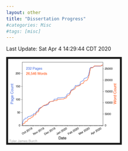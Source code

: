 ```yaml
---
layout: other
title: "Dissertation Progress"
#categories: Misc
#tags: [misc]
---
```


Last Update: Sat Apr  4 14:29:44 CDT 2020

<img src="/blogimages/dissertationProgress.png" alt="" class="center" border="5" style="width:60%;"/>
